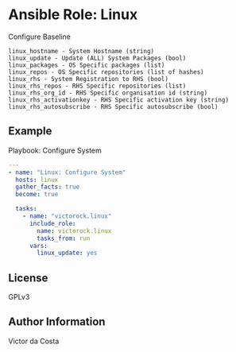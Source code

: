 # Ansible Role: Linux

Configure Baseline

```
linux_hostname - System Hostname (string)
linux_update - Update (ALL) System Packages (bool)
linux_packages - OS Specific packages (list)
linux_repos - OS Specific repositories (list of hashes)
linux_rhs - System Registration to RHS (bool)
linux_rhs_repos - RHS Specific repositories (list)
linux_rhs_org_id - RHS Specific organisation id (string)
linux_rhs_activationkey - RHS Specific activation key (string)
linux_rhs_autosubscribe - RHS Specific autosubscribe (bool)

```

## Example

Playbook: Configure System

```YAML
---
- name: "Linux: Configure System"
  hosts: linux
  gather_facts: true
  become: true

  tasks:
    - name: "victorock.linux"
      include_role:
        name: victorock.linux
        tasks_from: run
      vars:
        linux_update: yes

```

## License

GPLv3

## Author Information

Victor da Costa
